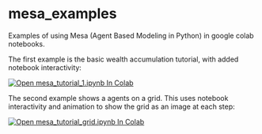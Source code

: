 # mesa_examples
Examples of using Mesa (Agent Based Modeling in Python) in google colab notebooks.

The first example is the basic wealth accumulation tutorial, with added notebook interactivity: 

[![Open mesa_tutorial_1.ipynb In Colab](https://colab.research.google.com/assets/colab-badge.svg)](https://colab.research.google.com/github/danadler-dev/mesa_examples/blob/main/mesa_tutorial_1.ipynb)

The second example shows a agents on a grid. This uses notebook interactivity and animation to show the grid as an image at each step:

[![Open mesa_tutorial_grid.ipynb In Colab](https://colab.research.google.com/assets/colab-badge.svg)](https://colab.research.google.com/github/danadler-dev/mesa_examples/blob/main/mesa_tutorial_grid.ipynb)
